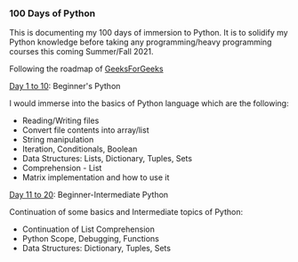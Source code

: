 ### 100 Days of Python

This is documenting my 100 days of immersion to Python. It is to solidify my Python knowledge before taking any programming/heavy programming courses this coming Summer/Fall 2021.

Following the roadmap of [GeeksForGeeks](https://www.geeksforgeeks.org/100-days-of-code-a-complete-guide-for-beginners-and-experienced/)

[Day 1 to 10](https://github.com/ivymorenomt/100daysofPython/tree/master/Day1to10): Beginner's Python

I would immerse into the basics of Python language which are the following:
  * Reading/Writing files
  * Convert file contents into array/list
  * String manipulation
  * Iteration, Conditionals, Boolean
  * Data Structures: Lists, Dictionary, Tuples, Sets
  * Comprehension - List
  * Matrix implementation and how to use it

[Day 11 to 20](https://github.com/ivymorenomt/100daysofPython/tree/master/Day11to20): Beginner-Intermediate Python

Continuation of some basics and Intermediate topics of Python:
* Continuation of List Comprehension
* Python Scope, Debugging, Functions
* Data Structures: Dictionary, Tuples, Sets

